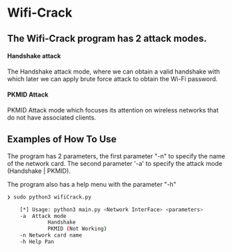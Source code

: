 # Wifi-Crack

## The Wifi-Crack program has 2 attack modes.

#### Handshake attack
The Handshake attack mode, where we can obtain a valid handshake with which later we can apply brute force attack to obtain the Wi-Fi password.

#### PKMID Attack
PKMID Attack mode which focuses its attention on wireless networks that do not have associated clients.


## Examples of How To Use
The program has 2 parameters, the first parameter "-n" to specify the name of the network card.
The second parameter '-a' to specify the attack mode (Handshake | PKMID).

The program also has a help menu with the parameter "-h"

```bash
❯ sudo python3 wifiCrack.py

    [*] Usage: python3 main.py <Network InterFace> <parameters>
    -a  Attack mode
             Handshake
             PKMID (Not Working)
    -n Network card name
    -h Help Pan
```